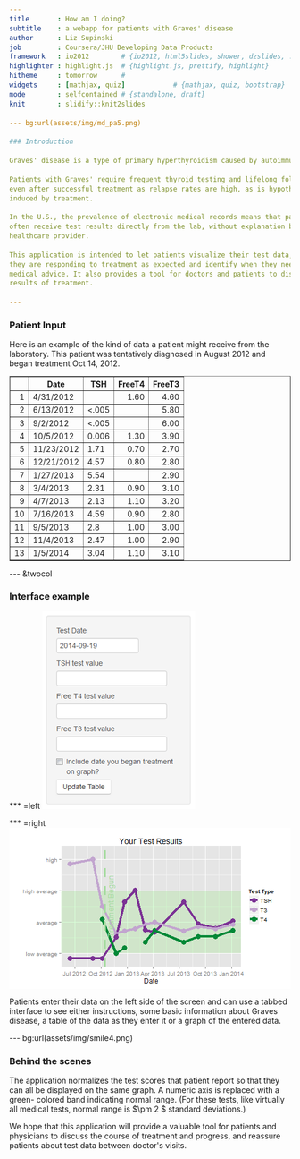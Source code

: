 ```yaml
--- 
title       : How am I doing?
subtitle    : a webapp for patients with Graves' disease
author      : Liz Supinski
job         : Coursera/JHU Developing Data Products
framework   : io2012        # {io2012, html5slides, shower, dzslides, ...}
highlighter : highlight.js  # {highlight.js, prettify, highlight}
hitheme     : tomorrow      # 
widgets     : [mathjax, quiz]            # {mathjax, quiz, bootstrap}
mode        : selfcontained # {standalone, draft}
knit        : slidify::knit2slides

--- bg:url(assets/img/md_pa5.png)

### Introduction  

Graves' disease is a type of primary hyperthyroidism caused by autoimmunity. 

Patients with Graves' require frequent thyroid testing and lifelong followup
even after successful treatment as relapse rates are high, as is hypothyroidism
induced by treatment.

In the U.S., the prevalence of electronic medical records means that patients
often receive test results directly from the lab, without explanation by a
healthcare provider.

This application is intended to let patients visualize their test data, see if
they are responding to treatment as expected and identify when they need to seek
medical advice. It also provides a tool for doctors and patients to discuss
results of treatment.

---
```


### Patient Input

Here is an example of the kind of data a patient might receive from the 
laboratory. This patient was tentatively diagnosed in August 2012 and began treatment
Oct 14, 2012.

<!-- html table generated in R 3.1.1 by xtable 1.7-4 package -->
<!-- Sat Sep 20 10:45:05 2014 -->
<table border=1>
<tr> <th>  </th> <th> Date </th> <th> TSH </th> <th> FreeT4 </th> <th> FreeT3 </th>  </tr>
  <tr> <td align="right"> 1 </td> <td> 4/31/2012 </td> <td>  </td> <td align="right"> 1.60 </td> <td align="right"> 4.60 </td> </tr>
  <tr> <td align="right"> 2 </td> <td> 6/13/2012 </td> <td> &lt;.005 </td> <td align="right">  </td> <td align="right"> 5.80 </td> </tr>
  <tr> <td align="right"> 3 </td> <td> 9/2/2012 </td> <td> &lt;.005 </td> <td align="right">  </td> <td align="right"> 6.00 </td> </tr>
  <tr> <td align="right"> 4 </td> <td> 10/5/2012 </td> <td> 0.006 </td> <td align="right"> 1.30 </td> <td align="right"> 3.90 </td> </tr>
  <tr> <td align="right"> 5 </td> <td> 11/23/2012 </td> <td> 1.71 </td> <td align="right"> 0.70 </td> <td align="right"> 2.70 </td> </tr>
  <tr> <td align="right"> 6 </td> <td> 12/21/2012 </td> <td> 4.57 </td> <td align="right"> 0.80 </td> <td align="right"> 2.80 </td> </tr>
  <tr> <td align="right"> 7 </td> <td> 1/27/2013 </td> <td> 5.54 </td> <td align="right">  </td> <td align="right"> 2.90 </td> </tr>
  <tr> <td align="right"> 8 </td> <td> 3/4/2013 </td> <td> 2.31 </td> <td align="right"> 0.90 </td> <td align="right"> 3.10 </td> </tr>
  <tr> <td align="right"> 9 </td> <td> 4/7/2013 </td> <td> 2.13 </td> <td align="right"> 1.10 </td> <td align="right"> 3.20 </td> </tr>
  <tr> <td align="right"> 10 </td> <td> 7/16/2013 </td> <td> 4.59 </td> <td align="right"> 0.90 </td> <td align="right"> 2.80 </td> </tr>
  <tr> <td align="right"> 11 </td> <td> 9/5/2013 </td> <td> 2.8 </td> <td align="right"> 1.00 </td> <td align="right"> 3.00 </td> </tr>
  <tr> <td align="right"> 12 </td> <td> 11/4/2013 </td> <td> 2.47 </td> <td align="right"> 1.00 </td> <td align="right"> 2.90 </td> </tr>
  <tr> <td align="right"> 13 </td> <td> 1/5/2014 </td> <td> 3.04 </td> <td align="right"> 1.10 </td> <td align="right"> 3.10 </td> </tr>
   </table>

--- &twocol

### Interface example

*** =left
<img src=".\assets\img\screen.png">

*** =right
<img src="assets/fig/plot2.png" title="plot of chunk plot2" alt="plot of chunk plot2" style="display: block; margin: auto;" />
<p>Patients enter their data on the left side of the screen and can use a tabbed interface to see either instructions, some basic information about Graves disease, a table of the data as they enter it or a graph of the entered data.</p>

--- bg:url(assets/img/smile4.png)

### Behind the scenes 

The application normalizes the test scores that patient report so that they can
all be displayed on the same graph. A numeric axis is replaced with a green-
colored band indicating normal range. (For these tests, like virtually all 
medical tests, normal range is $\pm 2 $ standard deviations.) 

We hope that this application will provide a valuable tool for patients and 
physicians to discuss the course of treatment and progress, and reassure patients
about test data between doctor's visits. 
